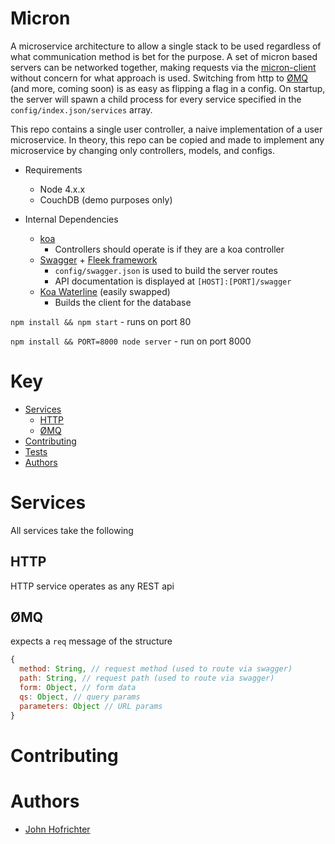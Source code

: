# Micron

A microservice architecture to allow a single stack to be used regardless of what communication method is bet for the purpose. A set of micron based servers can be networked together, making requests via the [micron-client]() without concern for what approach is used. Switching from http to [ØMQ](http://zeromq.org/) (and more, coming soon) is as easy as flipping a flag in a config. On startup, the server will spawn a child process for every service specified in the `config/index.json/services` array.

This repo contains a single user controller, a naive implementation of a user microservice. In theory, this repo can be copied and made to implement any microservice by changing only controllers, models, and configs.

- Requirements
  - Node 4.x.x
  - CouchDB (demo purposes only)

- Internal Dependencies
  - [koa](http://koajs.com/)
    - Controllers should operate is if they are a koa controller
  - [Swagger](http://swagger.io/) + [Fleek framework](https://github.com/fleekjs)
    - `config/swagger.json` is used to build the server routes
    - API documentation is displayed at `[HOST]:[PORT]/swagger`
  - [Koa Waterline](https://www.npmjs.com/package/koa-waterline) (easily swapped)
    - Builds the client for the database

`npm install && npm start` - runs on port 80

`npm install && PORT=8000 node server` - run on port 8000


# Key

- [Services](#services)
  - [HTTP](#http)
  - [ØMQ](#Ømq)
- [Contributing](#contributing)
- [Tests](#tests)
- [Authors](#authors)

# Services

All services take the following

## HTTP

HTTP service operates as any REST api

## ØMQ

expects a `req` message of the structure

```javascript
{
  method: String, // request method (used to route via swagger)
  path: String, // request path (used to route via swagger)
  form: Object, // form data
  qs: Object, // query params
  parameters: Object // URL params
}
```

# Contributing




# Authors

- [John Hofrichter](https://github.com/johnhof)
